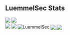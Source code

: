 <h2>LuemmelSec Stats</h2>
<img src="https://github-readme-stats.vercel.app/api?username=luemmelsec&show_icons=true&theme=cobalt">  
<img src="https://github-readme-stats.vercel.app/api/top-langs/?username=luemmelsec&theme=cobalt&layout=compact">  
<br>
<img src="https://img.shields.io/twitter/follow/TheLuemmel?style=flat-square)](https://twitter.com/theluemmel">   
<img src="https://img.shields.io/github/followers/LuemmelSec?label=follow%20github&style=flat-square">   
<img src="https://komarev.com/ghpvc/?username=LuemmelSec&label=Profile%20views&color=0e75b6&style=flat" alt="LuemmelSec">  

<a href="https://github.com/anuraghazra/github-readme-stats">
  <img align="center" src="[https://github-readme-stats.vercel.app/api/pin/?username=anuraghazra&repo=github-readme-stats](https://github-readme-stats.vercel.app/api?username=luemmelsec&show_icons=true&theme=cobalt)" />
</a>
<a href="https://github.com/anuraghazra/convoychat">
  <img align="center" src="[https://github-readme-stats.vercel.app/api/pin/?username=anuraghazra&repo=convoychat](https://github-readme-stats.vercel.app/api/top-langs/?username=luemmelsec&theme=cobalt&layout=compact)" />
</a>
